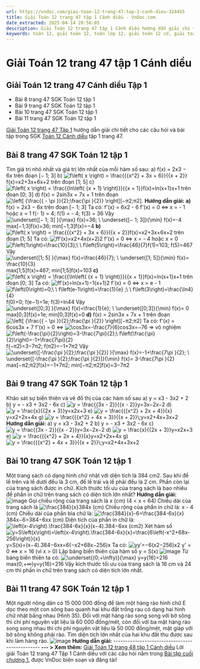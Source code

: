 ```yaml
---
url: https://vndoc.com/giai-toan-12-trang-47-tap-1-canh-dieu-324455
title: Giải Toán 12 trang 47 tập 1 Cánh diều - VnDoc.com
date_extracted: 2025-04-14 20:56:05
description: Giải Toán 12 trang 47 tập 1 Cánh diều hướng dẫn giải chi tiết các câu hỏi và bài tập trong SGK Toán 12 Cánh diều tập 1.
keywords: toán 12, giải toán 12, toán lớp 12, giải toán 12 cd, giải toán 12 tập 1, giải toán 12 Cánh diều, toán 12 Cánh diều tập 1, toán 12 Cánh diều, Toán 12 Cánh diều Bài tập cuối chương 1, giải Toán 12 Cánh diều Bài tập cuối chương 1, toán 12 cd bài tập cuối chương 1, giải toán 12 trang 45, giải toán 12 trang 46, giải toán 12 trang 47, giải toán 12 trang 48, toán 12 trang 47, toán 12 trang 47 cánh diều, giải toán 12 trang 47 cánh diều
---
```


# Giải Toán 12 trang 47 tập 1 Cánh diều
## Giải Toán 12 trang 47 Cánh diều Tập 1
  * Bài 8 trang 47 SGK Toán 12 tập 1
  * Bài 9 trang 47 SGK Toán 12 tập 1
  * Bài 10 trang 47 SGK Toán 12 tập 1
  * Bài 11 trang 47 SGK Toán 12 tập 1

[Giải Toán 12 trang 47 Tập 1](<https://vndoc.com/giai-toan-12-trang-47-tap-1-canh-dieu-324455>) hướng dẫn giải chi tiết cho các câu hỏi và bài tập trong SGK [Toán 12 Cánh diều](<https://vndoc.com/toan-12-canh-dieu>) tập 1 trang 47.
## Bài 8 trang 47 SGK Toán 12 tập 1
Tìm giá trị nhỏ nhất và giá trị lớn nhất của mỗi hàm số sau:
a\) f\(x\) = 2x3 − 6x trên đoạn \[− 1; 3\] 
b\) ![f\\left\( x \\right\) = \\frac{{{x^2} + 3x + 6}}{{x + 2}}](https://i.vdoc.vn/data/image/blank.png)f\(x\)=x2+3x+6x+2 trên đoạn \[1; 5\]
c\) ![f\\left\( x \\right\) = \\frac{{ln\\left\( {x + 1} \\right\)}}{{x + 1}}](https://i.vdoc.vn/data/image/blank.png)f\(x\)=ln\(x+1\)x+1 trên đoạn \[0; 3\]
d\) f\(x\) = 2sin3x + 7x + 1 trên đoạn ![\\left\[ {\\frac{{ - \\pi }}{2};\\frac{\\pi }{2}} \\right\]](https://i.vdoc.vn/data/image/blank.png)\[−π2;π2\].
**Hướng dẫn giải:**
**a\)** f\(x\) = 2x3 − 6x trên đoạn \[− 1; 3\]
Ta có: f'\(x\) = 6x2 \- 6
f'\(x\) = 0 ⇔ x = - 1 hoặc x = 1
f\(- 1\) = 4; f\(1\) = - 4; f\(3\) = 36
Vậy ![\\underset{\[− 1; 3\] }{\\max} f\(x\)=36; \\ \\underset{\[− 1; 3\]}{\\min} f\(x\)=-4](https://i.vdoc.vn/data/image/blank.png)max\[−1;3\]f\(x\)=36; min\[−1;3\]f\(x\)=−4
**b\)** ![f\\left\( x \\right\) = \\frac{{{x^2} + 3x + 6}}{{x + 2}}](https://i.vdoc.vn/data/image/blank.png)f\(x\)=x2+3x+6x+2 trên đoạn \[1; 5\]
Ta có: ![f](https://i.vdoc.vn/data/image/blank.png)f′\(x\)=x2+4x\(x+2\)2
f'\(x\) = 0 ⇔ x = - 4 hoặc x = 0
![f\\left\(1\\right\)=\\frac{10}{3};\\ \\ f\\left\(5\\right\)=\\frac{46}{7}](https://i.vdoc.vn/data/image/blank.png)f\(1\)=103; f\(5\)=467
Vậy ![\\underset{\[1; 5\] }{\\max} f\(x\)=\\frac{46}{7}; \\ \\underset{\[1; 5\]}{\\min} f\(x\)= \\frac{10}{3}](https://i.vdoc.vn/data/image/blank.png)max\[1;5\]f\(x\)=467; min\[1;5\]f\(x\)=103
**c\)** ![f\\left\( x \\right\) = \\frac{{\\ln\\left\( {x + 1} \\right\)}}{{x + 1}}](https://i.vdoc.vn/data/image/blank.png)f\(x\)=ln⁡\(x+1\)x+1 trên đoạn \[0; 3\]
Ta có: ![f](https://i.vdoc.vn/data/image/blank.png)f′\(x\)=ln⁡\(x+1\)−1\(x+1\)2
f'\(x\) = 0 ⇔ x = e - 1
![f\\left\(0\\right\)=0;\\ \\ f\\left\(e-1\\right\)=\\frac{1}{e} ;\\ \\ f\\left\(3\\right\)=\\frac{\\ln4}{4}](https://i.vdoc.vn/data/image/blank.png)f\(0\)=0; f\(e−1\)=1e; f\(3\)=ln⁡44
Vậy ![\\underset{\[0;3\] }{\\max} f\(x\)=\\frac{1}{e}; \\ \\underset{\[0;3\]}{\\min} f\(x\)= 0](https://i.vdoc.vn/data/image/blank.png)max\[0;3\]f\(x\)=1e; min\[0;3\]f\(x\)=0
**d\)** f\(x\) = 2sin3x + 7x + 1 trên đoạn ![\\left\[ {\\frac{{ - \\pi }}{2};\\frac{\\pi }{2}} \\right\]](https://i.vdoc.vn/data/image/blank.png)\[−π2;π2\]
Ta có: f'\(x\) = 6cos3x + 7
f'\(x\) = 0 ⇔ ![\\cos3x=-\\frac{7}{6}](https://i.vdoc.vn/data/image/blank.png)cos⁡3x=−76 => vô nghiệm
![f\\left\(-\\frac{\\pi}{2}\\right\)=3-\\frac{7\\pi}{2};\\ f\\left\(\\frac{\\pi}{2}\\right\)=-1+\\frac{7\\pi}{2}](https://i.vdoc.vn/data/image/blank.png)f\(−π2\)=3−7π2; f\(π2\)=−1+7π2
Vậy ![\\underset{\[-\\frac{\\pi }{2};\\frac{\\pi }{2}\] }{\\max} f\(x\)=-1+\\frac{7\\pi }{2}; \\ \\underset{\[-\\frac{\\pi }{2};\\frac{\\pi }{2}\]}{\\min} f\(x\)= 3-\\frac{7\\pi }{2}](https://i.vdoc.vn/data/image/blank.png)max\[−π2;π2\]f\(x\)=−1+7π2; min\[−π2;π2\]f\(x\)=3−7π2
## Bài 9 trang 47 SGK Toán 12 tập 1
Khảo sát sự biến thiên và vẽ đồ thị của các hàm số sau
a\) y = x3 \- 3x2 \+ 2
b\) y = - x3 \+ 3x2 \- 6x
c\) ![y = \\frac{{3x - 2}}{{x - 2}}](https://i.vdoc.vn/data/image/blank.png)y=3x−2x−2
d\) ![y = \\frac{x}{{2x + 3}}](https://i.vdoc.vn/data/image/blank.png)y=x2x+3
e\) ![y = \\frac{{{x^2} + 2x + 4}}{x}](https://i.vdoc.vn/data/image/blank.png)y=x2+2x+4x
g\) ![y = \\frac{{{x^2} + 4x + 3}}{{x + 2}}\\;](https://i.vdoc.vn/data/image/blank.png)y=x2+4x+3x+2
**Hướng dẫn giải:**
a\) y = x3 \- 3x2 \+ 2
b\) y = - x3 \+ 3x2 \- 6x
c\) ![y = \\frac{{3x - 2}}{{x - 2}}](https://i.vdoc.vn/data/image/blank.png)y=3x−2x−2
d\) ![y = \\frac{x}{{2x + 3}}](https://i.vdoc.vn/data/image/blank.png)y=x2x+3
e\) ![y = \\frac{{{x^2} + 2x + 4}}{x}](https://i.vdoc.vn/data/image/blank.png)y=x2+2x+4x
g\) ![y = \\frac{{{x^2} + 4x + 3}}{{x + 2}}\\;](https://i.vdoc.vn/data/image/blank.png)y=x2+4x+3x+2
## Bài 10 trang 47 SGK Toán 12 tập 1
Một trang sách có dạng hình chữ nhật với diện tích là 384 cm2. Sau khi để lề trên và lề dưới đều là 3 cm, để lề trái và lề phải đều là 2 cm. Phần còn lại của trang sách được in chữ. Kích thước tối ưu của trang sách là bao nhiêu để phần in chữ trên trang sách có diện tích lớn nhất?
**Hướng dẫn giải:**
![image](https://i.vdoc.vn/data/image/2024/07/16/638567487368264441.png)
Gọi chiều rộng của trang sách là x \(cm\) \(4 < x < 64\)
Chiều dài của trang sách là ![\\frac{384}{x}](https://i.vdoc.vn/data/image/blank.png)384x \(cm\)
Chiều rộng của phần in chữ là: x - 4 \(cm\)
Chiều dài của phần bìa chữ là: ![\\frac{384}{x}-6=\\frac{384-6x}{x}](https://i.vdoc.vn/data/image/blank.png)384x−6=384−6xx \(cm\)
Diện tích của phần in chữ là: ![\\left\(x-4\\right\).\\frac{384-6x}{x}](https://i.vdoc.vn/data/image/blank.png)\(x−4\).384−6xx \(cm2\)
Xét hàm số ![y=S\\left\(x\\right\)=\\left\(x-4\\right\).\\frac{384-6x}{x}=\\frac{6\\left\(-x^2+68x-256\\right\)}{x}](https://i.vdoc.vn/data/image/blank.png)y=S\(x\)=\(x−4\).384−6xx=6\(−x2+68x−256\)x
Ta có: ![y](https://i.vdoc.vn/data/image/blank.png)y′=−6\(x2−256\)x2
y' = 0 ⇔ x = 16 \(vì x > 0\)
Lập bảng biến thiên của hàm số y = S\(x\)
![image](https://i.vdoc.vn/data/image/2024/07/16/638567422953754875.png)
Từ bảng biến thiên ta có: ![\\underset{\(0;+\\infty\)}{\\max} y=y\(16\)=216](https://i.vdoc.vn/data/image/blank.png)max\(0;+∞\)y=y\(16\)=216
Vậy kích thước tối ưu của trang sách là 16 cm và 24 cm thì phần in chữ trên trang sách có diện tích lớn nhất.
## Bài 11 trang 47 SGK Toán 12 tập 1
Một người nông dân có 15 000 000 đồng để làm một hàng rào hình chữ E dọc theo một con sông bao quanh hai khu đất trồng rau có dạng hai hình chữ nhật bằng nhau \(Hình 35\). Đối với mặt hàng rào song song với bờ sông thì chi phí nguyên vật liệu là 60 000 đồng/mét, còn đối với ba mặt hàng rào song song nhau thì chi phí nguyên vật liệu là 50 000 đồng/mét, mặt giáp với bờ sông không phải rào. Tìm diện tích lớn nhất của hai khu đất thu được sau khi làm hàng rào.
![image](https://i.vdoc.vn/data/image/2024/07/16/638567422952192051.png)
**Hướng dẫn giải:**
\-----------------------------------------------
**\--- > Xem thêm:** [Giải Toán 12 trang 48 tập 1 Cánh diều](<https://vndoc.com/giai-toan-12-trang-48-tap-1-canh-dieu-324457>)
Lời giải Toán 12 trang 47 Tập 1 Cánh diều với các câu hỏi nằm trong [Bài tập cuối chương 1](<https://vndoc.com/toan-12-canh-dieu-bai-tap-cuoi-chuong-1-320616>), được VnDoc biên soạn và đăng tải\!
